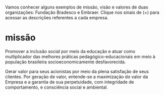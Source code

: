 Vamos conhecer alguns exemplos de missão, visão e valores de duas organizações: Fundação Bradesco e Embraer. Clique nos sinais de (+) para acessar as descrições referentes a cada empresa.

# missão
Promover a inclusão social por meio da educação e atuar como multiplicador das melhores práticas pedagógico-educacionais em meio à população brasileira socioeconomicamente desfavorecida.

Gerar valor para seus acionistas por meio da plena satisfação de seus clientes. Por geração de valor, entende-se a maximização do valor da Empresa e a garantia de sua perpetuidade, com integridade de comportamento, e consciência social e ambiental.